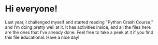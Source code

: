 # Hi everyone!
Last year, I challenged myself and started reading "Python Crash Course," and I'm doing pretty well at it. It has activities inside, and all the files here are the ones that I've already done. Feel free to take a peek at it if you find this file educational. Have a nice day!
